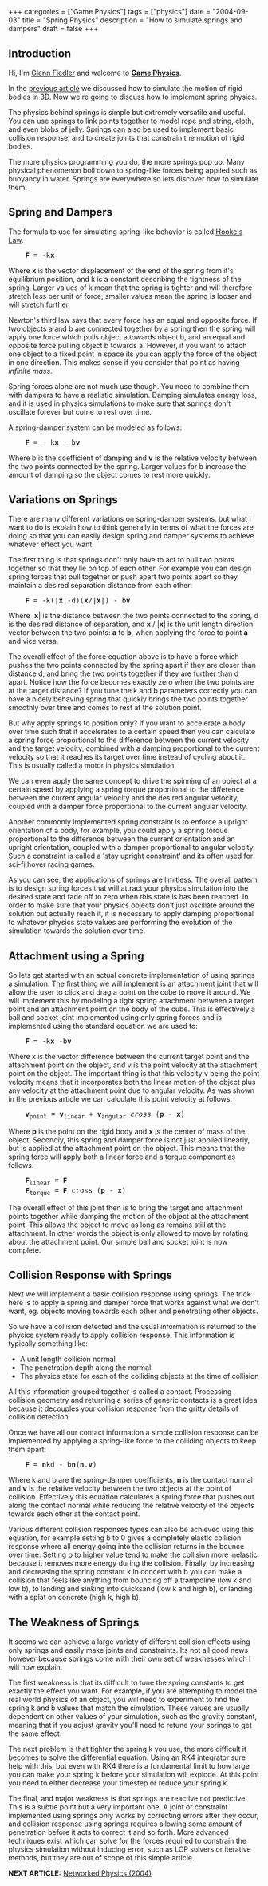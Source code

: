 +++
categories = ["Game Physics"]
tags = ["physics"]
date = "2004-09-03"
title = "Spring Physics"
description = "How to simulate springs and dampers"
draft = false
+++

## Introduction

Hi, I'm [Glenn Fiedler](/about) and welcome to **[Game Physics](/categories/game-physics/)**.

In the [previous article](/post/physics_in_3d/) we discussed how to simulate the motion of rigid bodies in 3D. Now we're going to discuss how to implement spring physics.

The physics behind springs is simple but extremely versatile and useful. You can use springs to link points together to model rope and string, cloth, and even blobs of jelly. Springs can also be used to implement basic collision response, and to create joints that constrain the motion of rigid bodies.

The more physics programming you do, the more springs pop up. Many physical phenomenon boil down to spring-like forces being applied such as buoyancy in water. Springs are everywhere so lets discover how to simulate them!

## Spring and Dampers

The formula to use for simulating spring-like behavior is called <a href="http://en.wikipedia.org/wiki/Hooke's_law">Hooke's Law</a>.

<pre>    <strong>F</strong> = -k<strong>x</strong></pre>

Where <strong>x</strong> is the vector displacement of the end of the spring from it's equilibrium position,  and k is a constant describing the tightness of the spring. Larger values of k mean that the spring is tighter and will therefore stretch less per unit of force, smaller values mean the spring is looser and will stretch further.

Newton's third law says that every force has an equal and opposite force. If two objects a and b are connected together by a spring then the spring will apply one force which pulls object a towards object b, and an equal and opposite force pulling object b towards a. However, if you want to attach one object to a fixed point in space its you can apply the force of the object in one direction. This makes sense if you consider that point as having <i>infinite mass</i>.

Spring forces alone are not much use though. You need to combine them with dampers to have a realistic simulation. Damping simulates energy loss, and it is used in physics simulations to make sure that springs don't oscillate forever but come to rest over time.

A spring-damper system can be modeled as follows:

<pre>    <strong>F</strong> = - k<strong>x</strong> - b<strong>v</strong></pre>

Where b is the coefficient of damping and <strong>v</strong> is the relative velocity between the two points connected by the spring. Larger values for b increase the amount of damping so the object comes to rest more quickly.

## Variations on Springs

There are many different variations on spring-damper systems, but what I want to do is explain how to think generally in terms of what the forces are doing so that you can easily design spring and damper systems to achieve whatever effect you want.

The first thing is that springs don't only have to act to pull two points together so that they lie on top of each other. For example you can design spring forces that pull together or push apart two points apart so they maintain a desired separation distance from each other:

<pre>    <strong>F</strong> = -k(|<strong>x</strong>|-d)(<strong>x</strong>/|<strong>x</strong>|) - b<strong>v</strong></pre>

Where |<strong>x</strong>| is the distance between the two points connected to the spring, d is the desired distance of separation, and <strong>x</strong> / |<strong>x</strong>| is the unit length direction vector between the two points: <strong>a</strong> to <strong>b</strong>, when applying the force to point <strong>a</strong> and vice versa.

The overall effect of the force equation above is to have a force which pushes the two points connected by the spring apart if they are closer than distance d, and bring the two points together if they are further than d apart. Notice how the force becomes exactly zero when the two points are at the target distance? If you tune the k and b parameters correctly you can have a nicely behaving spring that quickly brings the two points together smoothly over time and comes to rest at the solution point.

But why apply springs to position only? If you want to accelerate a body over time such that it accelerates to a certain speed then you can calculate a spring force proportional to the difference between the current velocity and the target velocity, combined with a damping proportional to the current velocity so that it reaches its target over time instead of cycling about it. This is usually called a motor in physics simulation.

We can even apply the same concept to drive the spinning of an object at a certain speed by applying a spring torque proportional to the difference between the current angular velocity and the desired angular velocity, coupled with a damper force proportional to the current angular velocity.

Another commonly implemented spring constraint is to enforce a upright orientation of a body, for example, you could apply a spring torque proportional to the difference between the current orientation and an upright orientation, coupled with a damper proportional to angular velocity. Such a constraint is called a 'stay upright constraint' and its often used for sci-fi hover racing games.

As you can see, the applications of springs are limitless. The overall pattern is to design spring forces that will attract your physics simulation into the desired state and fade off to zero when this state is has been reached. In order to make sure that your physics objects don't just oscillate around the solution but actually reach it, it is necessary to apply damping proportional to whatever physics state values are performing the evolution of the simulation towards the solution over time.

## Attachment using a Spring

So lets get started with an actual concrete implementation of using springs a simulation. The first thing we will implement is an attachment joint that will allow the user to click and drag a point on the cube to move it around. We will implement this by modeling a tight spring attachment between a target point and an attachment point on the body of the cube. This is effectively a ball and socket joint implemented using only spring forces and is implemented using the standard equation we are used to:

<pre>    <strong>F</strong> = -k<strong>x</strong> -b<strong>v</strong></pre>

Where x is the vector difference between the current target point and the attachment point on the object, and v is the point velocity at the attachment point on the object. The important thing is that this velocity v being the point velocity means that it incorporates both the linear motion of the object plus any velocity at the attachment point due to angular velocity. As was shown in the previous article we can calculate this point velocity at follows:

<pre>    <strong>v</strong><sub>point</sub> = <strong>v</strong><sub>linear</sub> + <strong>v</strong><sub>angular</sub> <em>cross</em> (<strong>p</strong> - <strong>x</strong>)</pre>

Where <strong>p</strong> is the point on the rigid body and <strong>x</strong> is the center of mass of the object. Secondly, this spring and damper force is not just applied linearly, but is applied at the attachment point on the object. This means that the spring force will apply both a linear force and a torque component as follows:

<pre>    <strong>F</strong><sub>linear</sub> = <strong>F</strong>
    <strong>F</strong><sub>torque</sub> = <strong>F</strong> cross (<strong>p</strong> - <strong>x</strong>)</pre>

The overall effect of this joint then is to bring the target and attachment points together while damping the motion of the object at the attachment point. This allows the object to move as long as remains still at the attachment. In other words the object is only allowed to move by rotating about the attachment point. Our simple ball and socket joint is now complete.

## Collision Response with Springs

Next we will implement a basic collision response using springs. The trick here is to apply a spring and damper force that works against what we don't want, eg. objects moving towards each other and penetrating other objects.

So we have a collision detected and the usual information is returned to the physics system ready to apply collision response. This information is typically something like:

* A unit length collision normal
* The penetration depth along the normal
* The physics state for each of the colliding objects at the time of collision

All this information grouped together is called a contact. Processing collision geometry and returning a series of generic contacts is a great idea because it decouples your collision response from the gritty details of collision detection.

Once we have all our contact information a simple collision response can be implemented by applying a spring-like force to the colliding objects to keep them apart:

<pre>    <strong>F</strong> = <strong>n</strong>kd - b<strong>n</strong>(<strong>n</strong>.<strong>v</strong>)</pre>

Where k and b are the spring-damper coefficients, <strong>n</strong> is the contact normal and <strong>v</strong> is the relative velocity between the two objects at the point of collision. Effectively this equation calculates a spring force that pushes out along the contact normal while reducing the relative velocity of the objects towards each other at the contact point.

Various different collision responses types can also be achieved using this equation, for example setting b to 0 gives a completely elastic collision response where all energy going into the collision returns in the bounce over time. Setting b to higher value tend to make the collision more inelastic because it removes more energy during the collision. Finally, by increasing and decreasing the spring constant k in concert with b you can make a collision that feels like anything from bouncing off a trampoline (low k and low b), to landing and sinking into quicksand (low k and high b), or landing with a splat on concrete (high k, high b).

## The Weakness of Springs

It seems we can achieve a large variety of different collision effects using only springs and easily make joints and constraints. Its not all good news however because springs come with their own set of weaknesses which I will now explain.

The first weakness is that its difficult to tune the spring constants to get exactly the effect you want. For example, if you are attempting to model the real world physics of an object, you will need to experiment to find the spring k and b values that match the simulation. These values are usually dependent on other values of your simulation, such as the gravity constant, meaning that if you adjust gravity you'll need to retune your springs to get the same effect.

The next problem is that tighter the spring k you use, the more difficult it becomes to solve the differential equation. Using an RK4 integrator sure help with this, but even with RK4 there is a fundamental limit to how large you can make your spring k before your simulation will explode. At this point you need to either decrease your timestep or reduce your spring k.

The final, and major weakness is that springs are reactive not predictive. This is a subtle point but a very important one. A joint or constraint implemented using springs only works by correcting errors after they occur, and collision response using springs requires allowing some amount of penetration before it acts to correct it and so forth. More advanced techniques exist which can solve for the forces required to constrain the physics simulation without inducing error, such as LCP solvers or iterative methods, but they are out of scope of this simple article.

__NEXT ARTICLE:__ [Networked Physics (2004)](/post/networked_physics_2004/)
